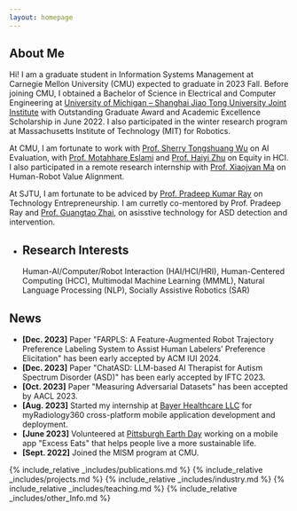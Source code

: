 ```yaml
---
layout: homepage
---
```


## About Me

Hi! I am a graduate student in Information Systems Management at Carnegie Mellon University (CMU) expected to graduate in 2023 Fall. Before joining CMU, I obtained a Bachelor of Science in Electrical and Computer Engineering at [University of Michigan –
Shanghai Jiao Tong University
Joint Institute](https://www.ji.sjtu.edu.cn/about/) with Outstanding Graduate Award and Academic Excellence Scholarship in June 2022. I also participated in the winter research program at Massachusetts Institute of Technology (MIT) for Robotics.

At CMU, I am fortunate to work with [Prof. Sherry Tongshuang Wu](https://www.cs.cmu.edu/~sherryw/) on AI Evaluation, with [Prof. Motahhare Eslami](https://www.hcii.cmu.edu/people/motahhare-eslami) and [Prof. Haiyi Zhu](https://hcii.cmu.edu/people/haiyi-zhu) on Equity in HCI. I also participated in a remote research internship with [Prof. Xiaojvan Ma](https://www.cse.ust.hk/~mxj/) on Human-Robot Value Alignment.

At SJTU, I am fortunate to be adviced by [Prof. Pradeep Kumar Ray](https://sites.ji.sjtu.edu.cn/entrepreneurship/views/pradeep_bio.html) on Technology Entrepreneurship. I am curretly co-mentored by Prof. Pradeep Ray and [Prof. Guangtao Zhai](https://scholar.google.ca/citations?user=E6zbSYgAAAAJ&hl=en), on asisstive technology for ASD detection and intervention.


- ## Research Interests
    Human-AI/Computer/Robot Interaction (HAI/HCI/HRI), Human-Centered Computing (HCC), Multimodal Machine Learning (MMML), Natural Language Processing (NLP), Socially Assistive Robotics (SAR)

## News
- **[Dec. 2023]** Paper "FARPLS: A Feature-Augmented Robot Trajectory Preference Labeling System to Assist Human Labelers’ Preference Elicitation" has been early accepted by ACM IUI 2024.
- **[Dec. 2023]** Paper "ChatASD: LLM-based AI Therapist for Autism Spectrum Disorder (ASD)" has been early accepted by IFTC 2023.
- **[Oct. 2023]** Paper "Measuring Adversarial Datasets" has been accepted by AACL 2023.
- **[Aug. 2023]** Started my internship at [Bayer Healthcare LLC](https://www.bayer.com/en/) for myRadiology360 cross-platform mobile application development and deployment.
- **[June 2023]** Volunteered at [Pittsburgh Earth Day](https://pittsburghearthday.org/) working on a mobile app "Excess Eats" that helps people live a more sustainable life.
- **[Sept. 2022]** Joined the MISM program at CMU.

{% include_relative _includes/publications.md %}
{% include_relative _includes/projects.md %} 
{% include_relative _includes/industry.md %}
{% include_relative _includes/teaching.md %}
{% include_relative _includes/other_Info.md %}

